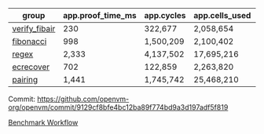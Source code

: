 | group | app.proof_time_ms | app.cycles | app.cells_used | leaf.proof_time_ms | leaf.cycles | leaf.cells_used |
| -- | -- | -- | -- | -- | -- | -- |
| [verify_fibair](https://github.com/openvm-org/openvm/blob/benchmark-results/benchmarks-pr/2187/verify_fibair-9129cf8bfe4bc12ba89f774bd9a3d197adf5f819.md) | 230 |  322,677 |  2,058,654 |- | - | - |
| [fibonacci](https://github.com/openvm-org/openvm/blob/benchmark-results/benchmarks-pr/2187/fibonacci-9129cf8bfe4bc12ba89f774bd9a3d197adf5f819.md) | 998 |  1,500,209 |  2,100,402 |- | - | - |
| [regex](https://github.com/openvm-org/openvm/blob/benchmark-results/benchmarks-pr/2187/regex-9129cf8bfe4bc12ba89f774bd9a3d197adf5f819.md) | 2,333 |  4,137,502 |  17,695,216 |- | - | - |
| [ecrecover](https://github.com/openvm-org/openvm/blob/benchmark-results/benchmarks-pr/2187/ecrecover-9129cf8bfe4bc12ba89f774bd9a3d197adf5f819.md) | 702 |  122,859 |  2,263,820 |- | - | - |
| [pairing](https://github.com/openvm-org/openvm/blob/benchmark-results/benchmarks-pr/2187/pairing-9129cf8bfe4bc12ba89f774bd9a3d197adf5f819.md) | 1,441 |  1,745,742 |  25,468,210 |- | - | - |


Commit: https://github.com/openvm-org/openvm/commit/9129cf8bfe4bc12ba89f774bd9a3d197adf5f819

[Benchmark Workflow](https://github.com/openvm-org/openvm/actions/runs/18950400239)
